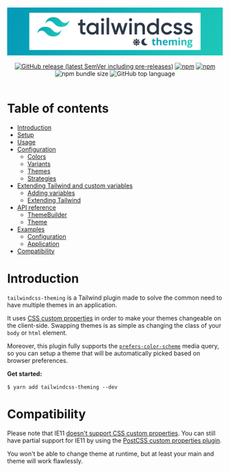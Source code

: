 <p align="center">
  <a href="#"><img alt="I'm not a designer leave me alone I know this banner suck" src="docs/assets/banner.jpg"></a>
  <br>
  <div align="center">
  <a href="https://github.com/hawezo/tailwindcss-theming/releases" target="_blank"><img alt="GitHub release (latest SemVer including pre-releases)" src="https://img.shields.io/github/v/release/hawezo/tailwindcss-theming?include_prereleases&style=flat-square"></a>
  <a href="https://npmjs.com/package/tailwindcss-theming" target="_blank"><img alt="npm" src="https://img.shields.io/npm/v/tailwindcss-theming?style=flat-square"></a>
  <a href="https://npmjs.com/package/tailwindcss-theming" target="_blank"><img alt="npm" src="https://img.shields.io/npm/dt/tailwindcss-theming?style=flat-square"></a>
  <img alt="npm bundle size" src="https://img.shields.io/bundlephobia/minzip/tailwindcss-theming?style=flat-square">
  <img alt="GitHub top language" src="https://img.shields.io/github/languages/top/hawezo/tailwindcss-theming?style=flat-square">
  </div>
  <br>
</p>

# Table of contents

- [Introduction](#introduction)
- [Setup](docs/setup.md)
- [Usage](docs/usage.md)
- [Configuration](docs/configuration.md)
    - [Colors](docs/configuration.md#colors)
    - [Variants](docs/configuration.md#variants)
    - [Themes](docs/configuration.md#themes)
    - [Strategies](docs/configuration.md#strategies)
- [Extending Tailwind and custom variables](docs/extending.md)
    - [Adding variables](docs/extending.md#adding-variables)
    - [Extending Tailwind](docs/extending.md#extending-tailwind)
- [API reference](docs/reference.md)
  - [ThemeBuilder](docs/reference.md#theme-builder)
  - [Theme](docs/reference.md#theme)
- [Examples](docs/examples.md)
    - [Configuration](docs/examples.md#configuration)
    - [Application](docs/examples.md#application)
- [Compatibility](#compatibility)


# Introduction

`tailwindcss-theming` is a Tailwind plugin made to solve the common need to have multiple themes in an application. 

It uses [CSS custom properties](https://developer.mozilla.org/en-US/docs/Web/CSS/--*) in order to make your themes changeable on the client-side. Swapping themes is as simple as changing the class of your `body` or `html` element. 

Moreover, this plugin fully supports the [`prefers-color-scheme`](https://developer.mozilla.org/fr/docs/Web/CSS/@media/prefers-color-scheme) media query, so you can setup a theme that will be automatically picked based on browser preferences.

**Get started:**

```console
$ yarn add tailwindcss-theming --dev
```


# Compatibility

Please note that IE11 [doesn't support CSS custom properties](https://caniuse.com/#feat=css-variables). You can still have partial support for IE11 by using the [PostCSS custom properties plugin](https://github.com/postcss/postcss-custom-properties). 

You won't be able to change theme at runtime, but at least your main and  theme will work flawlessly.

